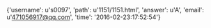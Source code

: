 {'username': u's0097', 'path': u'1151/1151.html', 'answer': u'A', 'email': u'471056917@qq.com', 'time': '2016-02-23:17:52:54'}